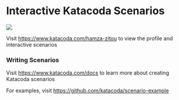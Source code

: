 # Interactive Katacoda Scenarios

[![](http://shields.katacoda.com/katacoda/hamza-zitou/count.svg)](https://www.katacoda.com/hamza-zitou "Get your profile on Katacoda.com")

Visit https://www.katacoda.com/hamza-zitou to view the profile and interactive scenarios

### Writing Scenarios
Visit https://www.katacoda.com/docs to learn more about creating Katacoda scenarios

For examples, visit https://github.com/katacoda/scenario-example

